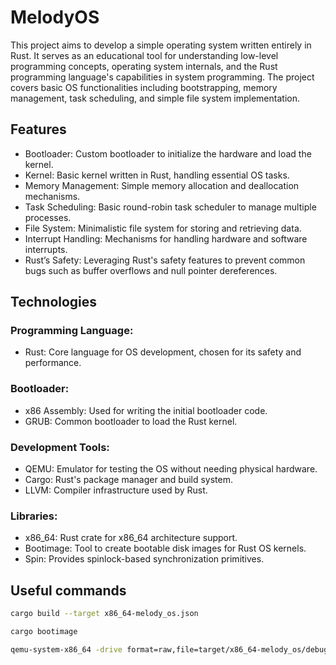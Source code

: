 # MelodyOS
This project aims to develop a simple operating system written entirely in Rust. It serves as an educational tool for understanding low-level programming concepts, operating system internals, and the Rust programming language's capabilities in system programming. The project covers basic OS functionalities including bootstrapping, memory management, task scheduling, and simple file system implementation.

## Features
* Bootloader: Custom bootloader to initialize the hardware and load the kernel.
* Kernel: Basic kernel written in Rust, handling essential OS tasks.
* Memory Management: Simple memory allocation and deallocation mechanisms.
* Task Scheduling: Basic round-robin task scheduler to manage multiple processes.
* File System: Minimalistic file system for storing and retrieving data.
* Interrupt Handling: Mechanisms for handling hardware and software interrupts.
* Rust’s Safety: Leveraging Rust's safety features to prevent common bugs such as buffer overflows and null pointer dereferences.
## Technologies 

### **Programming Language:**
* Rust: Core language for OS development, chosen for its safety and performance.

### **Bootloader:**
* x86 Assembly: Used for writing the initial bootloader code.
* GRUB: Common bootloader to load the Rust kernel.
  
### **Development Tools:**
* QEMU: Emulator for testing the OS without needing physical hardware.
* Cargo: Rust's package manager and build system.
* LLVM: Compiler infrastructure used by Rust.

### **Libraries:**
* x86_64: Rust crate for x86_64 architecture support.
* Bootimage: Tool to create bootable disk images for Rust OS kernels.
* Spin: Provides spinlock-based synchronization primitives.

## Useful commands

``` bash
cargo build --target x86_64-melody_os.json

cargo bootimage

qemu-system-x86_64 -drive format=raw,file=target/x86_64-melody_os/debug/bootimage-melodyos.bin
```